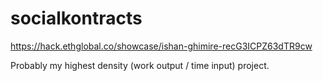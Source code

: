 # socialkontracts
https://hack.ethglobal.co/showcase/ishan-ghimire-recG3ICPZ63dTR9cw

Probably my highest density (work output / time input) project.

